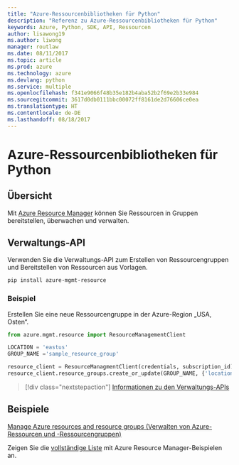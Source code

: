 ```yaml
---
title: "Azure-Ressourcenbibliotheken für Python"
description: "Referenz zu Azure-Ressourcenbibliotheken für Python"
keywords: Azure, Python, SDK, API, Ressourcen
author: lisawong19
ms.author: liwong
manager: routlaw
ms.date: 08/11/2017
ms.topic: article
ms.prod: azure
ms.technology: azure
ms.devlang: python
ms.service: multiple
ms.openlocfilehash: f341e9066f48b35e182b4aba52b2f69e2b33e984
ms.sourcegitcommit: 3617d0db0111bbc00072ff8161de2d76606ce0ea
ms.translationtype: HT
ms.contentlocale: de-DE
ms.lasthandoff: 08/18/2017
---
```

# <a name="azure-resources-libraries-for-python"></a>Azure-Ressourcenbibliotheken für Python

## <a name="overview"></a>Übersicht 
Mit [Azure Resource Manager](https://docs.microsoft.com/en-us/azure/azure-resource-manager/resource-group-overview) können Sie Ressourcen in Gruppen bereitstellen, überwachen und verwalten.

## <a name="management-api"></a>Verwaltungs-API
Verwenden Sie die Verwaltungs-API zum Erstellen von Ressourcengruppen und Bereitstellen von Ressourcen aus Vorlagen.

```bash
pip install azure-mgmt-resource
```
### <a name="example"></a>Beispiel 
Erstellen Sie eine neue Ressourcengruppe in der Azure-Region „USA, Osten“.

```python
from azure.mgmt.resource import ResourceManagementClient

LOCATION = 'eastus'
GROUP_NAME ='sample_resource_group'

resource_client = ResourceManagmentClient(credentials, subscription_id)
resource_client.resource_groups.create_or_update(GROUP_NAME, {'location': LOCATION})
```

> [!div class="nextstepaction"]
> [Informationen zu den Verwaltungs-APIs](/python/api/overview/azure/resources/managementlibrary)

## <a name="samples"></a>Beispiele
[Manage Azure resources and resource groups (Verwalten von Azure-Ressourcen und -Ressourcengruppen)](https://github.com/Azure-Samples/resource-manager-python-resources-and-groups)

Zeigen Sie die [vollständige Liste](https://azure.microsoft.com/resources/samples/?platform=python&term=resource) mit Azure Resource Manager-Beispielen an.

